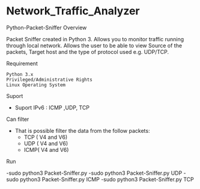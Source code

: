 # Network_Traffic_Analyzer

Python-Packet-Sniffer
Overview

Packet Sniffer created in Python 3. Allows you to monitor traffic running through local network. Allows the user to be able to view Source of the packets, Target host and the type of protocol used e.g. UDP/TCP.



Requirement

    Python 3.x
    Privileged/Administrative Rights
    Linux Operating System




Suport

- Suport IPv6 : ICMP ,UDP, TCP

Can filter

- That is possible filter the data from the follow packets:
	- TCP ( V4 and V6)
	- UDP ( V4 and V6)
	- ICMP( V4 and V6)

Run

-sudo python3 Packet-Sniffer.py
-sudo python3 Packet-Sniffer.py UDP
-sudo python3 Packet-Sniffer.py ICMP
-sudo python3 Packet-Sniffer.py TCP

